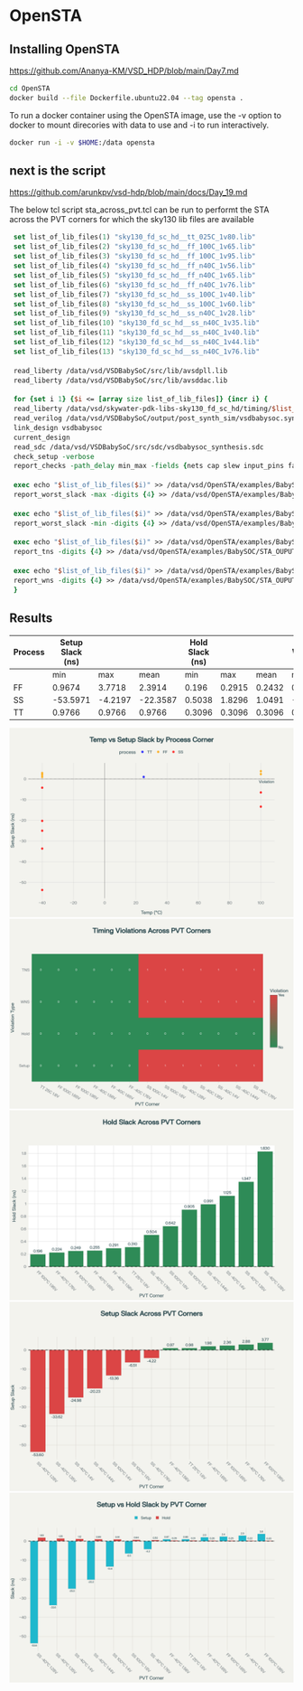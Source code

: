 # OpenSTA

## Installing OpenSTA

<https://github.com/Ananya-KM/VSD_HDP/blob/main/Day7.md>

```bash
cd OpenSTA
docker build --file Dockerfile.ubuntu22.04 --tag opensta .
```

To run a docker container using the OpenSTA image, use the -v option to docker to mount direcories with data to use and -i to run interactively.

```bash
docker run -i -v $HOME:/data opensta
```

## next is the script

<https://github.com/arunkpv/vsd-hdp/blob/main/docs/Day_19.md>

The below tcl script sta_across_pvt.tcl can be run to performt the STA across the PVT corners for which the sky130 lib files are available

```tcl
 set list_of_lib_files(1) "sky130_fd_sc_hd__tt_025C_1v80.lib"
 set list_of_lib_files(2) "sky130_fd_sc_hd__ff_100C_1v65.lib"
 set list_of_lib_files(3) "sky130_fd_sc_hd__ff_100C_1v95.lib"
 set list_of_lib_files(4) "sky130_fd_sc_hd__ff_n40C_1v56.lib"
 set list_of_lib_files(5) "sky130_fd_sc_hd__ff_n40C_1v65.lib"
 set list_of_lib_files(6) "sky130_fd_sc_hd__ff_n40C_1v76.lib"
 set list_of_lib_files(7) "sky130_fd_sc_hd__ss_100C_1v40.lib"
 set list_of_lib_files(8) "sky130_fd_sc_hd__ss_100C_1v60.lib"
 set list_of_lib_files(9) "sky130_fd_sc_hd__ss_n40C_1v28.lib"
 set list_of_lib_files(10) "sky130_fd_sc_hd__ss_n40C_1v35.lib"
 set list_of_lib_files(11) "sky130_fd_sc_hd__ss_n40C_1v40.lib"
 set list_of_lib_files(12) "sky130_fd_sc_hd__ss_n40C_1v44.lib"
 set list_of_lib_files(13) "sky130_fd_sc_hd__ss_n40C_1v76.lib"

 read_liberty /data/vsd/VSDBabySoC/src/lib/avsdpll.lib
 read_liberty /data/vsd/VSDBabySoC/src/lib/avsddac.lib

 for {set i 1} {$i <= [array size list_of_lib_files]} {incr i} {
 read_liberty /data/vsd/skywater-pdk-libs-sky130_fd_sc_hd/timing/$list_of_lib_files($i)
 read_verilog /data/vsd/VSDBabySoC/output/post_synth_sim/vsdbabysoc.synth.v
 link_design vsdbabysoc
 current_design
 read_sdc /data/vsd/VSDBabySoC/src/sdc/vsdbabysoc_synthesis.sdc
 check_setup -verbose
 report_checks -path_delay min_max -fields {nets cap slew input_pins fanout} -digits {4} > /data/vsd/OpenSTA/examples/BabySOC/STA_OUPUT/min_max_$list_of_lib_files($i).txt

 exec echo "$list_of_lib_files($i)" >> /data/vsd/OpenSTA/examples/BabySOC/STA_OUPUT/sta_worst_max_slack.txt
 report_worst_slack -max -digits {4} >> /data/vsd/OpenSTA/examples/BabySOC/STA_OUPUT/sta_worst_max_slack.txt

 exec echo "$list_of_lib_files($i)" >> /data/vsd/OpenSTA/examples/BabySOC/STA_OUPUT/sta_worst_min_slack.txt
 report_worst_slack -min -digits {4} >> /data/vsd/OpenSTA/examples/BabySOC/STA_OUPUT/sta_worst_min_slack.txt

 exec echo "$list_of_lib_files($i)" >> /data/vsd/OpenSTA/examples/BabySOC/STA_OUPUT/sta_tns.txt
 report_tns -digits {4} >> /data/vsd/OpenSTA/examples/BabySOC/STA_OUPUT/sta_tns.txt

 exec echo "$list_of_lib_files($i)" >> /data/vsd/OpenSTA/examples/BabySOC/STA_OUPUT/sta_wns.txt
 report_wns -digits {4} >> /data/vsd/OpenSTA/examples/BabySOC/STA_OUPUT/sta_wns.txt
 }
```

## Results

| Process | Setup Slack (ns) |     |      | Hold Slack (ns) |     |      | WNS (ns) |     | TNS (ns) |     |
|---------|------------------|-----|------|-----------------|-----|------|----------|-----|----------|-----|
|         | min              | max | mean | min             | max | mean | min      | max | min      | max |
| FF      | 0.9674           | 3.7718 | 2.3914 | 0.196      | 0.2915 | 0.2432 | 0.0 | 0.0 | 0.0 | 0.0 |
| SS      | -53.5971         | -4.2197 | -22.3587 | 0.5038  | 1.8296 | 1.0491 | -53.5971 | -4.2197 | -37219.3945 | -1977.7168 |
| TT      | 0.9766           | 0.9766 | 0.9766 | 0.3096     | 0.3096 | 0.3096 | 0.0 | 0.0 | 0.0 | 0.0 |


![g](chart-1.png) ![g](timing_violations_heatmap-1.png) ![g](hold_slack_chart-1.png) ![g](setup_slack_chart-1.png) ![g](slack_comparison-1.png)